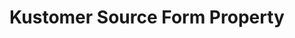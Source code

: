 ---
# -------------------------- #
#     USING THIS TEMPLATE    #
# -------------------------- #

## NEED HELP USING THIS TEMPLATE? SEE:
## https://docs-about-stitch-docs.netlify.com/reference/connect-templates/destination-form-property/
## FOR INSTRUCTIONS & REFERENCE INFO


# -------------------------- #
#        CONTENT TYPE        #
# -------------------------- #

product-type: "connect"
content-type: "api-form"
form-type: "source"
key: "source-form-properties-kustomer-object"


# -------------------------- #
#        OBJECT INFO         #
# -------------------------- #

title: "Kustomer Source Form Property"
api-type: "platform.kustomer"
display-name: "Kustomer"

source-type: "saas"
docs-name: "kustomer" # This should be whatever integration.name is. Ex: LinkedIn Ads is linkedin-ads

# -------------------------- #
#      OBJECT ATTRIBUTES     #
# -------------------------- #

uses-start-date: true

# Only source-specific attributes need to be listed here.
# The following attributes are considered common,
# and therefore don't need to be listed:
# anchor_time, cron_expression, frequency_in_minutes, image_version, start_date 

object-attributes:
  - name: "api_token"
    type: "string"
    required: true
    description: |
      Your {{ form-propery.display-name }} API key. Refer to the [{{ form-propery.display-name }} documentation](({{ doc-link | append: "#obtain-api-key" }})) for instruction on how to obtain this."
    value: "<YOUR_API_KEY>"

  - name: "date_window_size"
    type: "string"
    required: false
    description: "This is an internal field for Stitch use."
    value: "<DATE_WINDOW_SIZE"
    
  - name: "page_size_limit"
    type: "string"
    required: false
    description: "This is an internal field for Stitch use."
    value: "<PAGE_SIZE_LIMIT"    
---